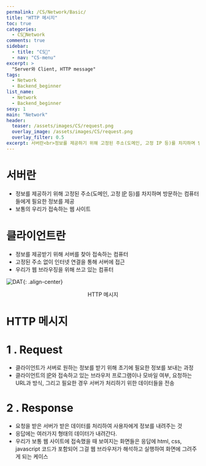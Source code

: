 ```yaml
---
permalink: /CS/Network/Basic/
title: "HTTP 메시지"
toc: true
categories:
  - CS🐰Network
comments: true
sidebar:
  - title: "CS🐰"
  - nav: "CS-menu"
excerpt: >
  "Server와 Client, HTTP message"
tags:
  - Network
  - Backend_beginner
list_name:
  - Network
  - Backend_beginner
sexy: 1
main: "Network"
header:
  teaser: /assets/images/CS/request.png
  overlay_image: /assets/images/CS/request.png
  overlay_filter: 0.5
excerpt: 서버란<br>정보를 제공하기 위해 고정된 주소(도메인, 고정 IP 등)를 차지하며 방문하는 컴퓨터들에게 필요한 정보를 제공
---
```



# 서버란
- 정보를 제공하기 위해 고정된 주소(도메인, 고정 [IP](https://chanyoung-dev.github.io/CS/Network/TCPIP/) 등)를 차지하며 방문하는 컴퓨터들에게 필요한 정보를 제공
- 보통의 우리가 접속하는 웹 사이트

# 클라이언트란
- 정보를 제공받기 위해 서버를 찾아 접속하는 컴퓨터 
- 고정된 주소 없이 인터넷 연결을 통해 서버에 접근
- 우리가 웹 브라우징을 위해 쓰고 있는 컴퓨터

![DAT]({{site.baseurl}}/assets/images/CS/request.png){: .align-center}
<figcaption align="center">HTTP 메시지</figcaption>

# HTTP 메시지

# 1 . Request
- 클라이언트가 서버로 원하는 정보를 받기 위해 초기에 필요한 정보를 보내는 과정
- 클라이언트의 [IP](https://chanyoung-dev.github.io/CS/Network/IP/)와 접속하고 있는 브라우저 프로그램이나 모바일 여부, 요청하는 URL과 방식, 그리고 필요한 경우 서버가 처리하기 위한 데이터들을 전송

# 2 . Response
- 요청을 받은 서버가 받은 데이터를 처리하여 사용자에게 정보를 내려주는 것
- 응답에는 여러가지 형태의 데이터가 내려간다.
- 우리가 보통 웹 사이트에 접속했을 때 보여지는 화면들은 응답에 html, css, javascript 코드가 포함되어 그걸 웹 브라우저가 해석하고 실행하여 화면에 그려주게 되는 케이스

